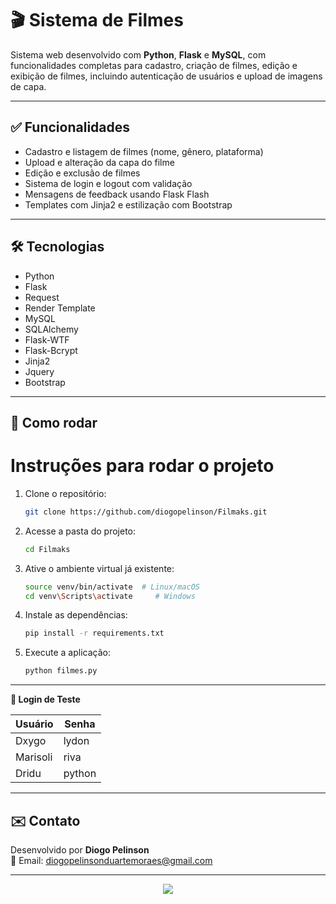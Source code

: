 # 🎬 Sistema de Filmes

Sistema web desenvolvido com **Python**, **Flask** e **MySQL**, com funcionalidades completas para cadastro, criação de filmes, edição e exibição de filmes, incluindo autenticação de usuários e upload de imagens de capa.

---

## ✅ Funcionalidades

- Cadastro e listagem de filmes (nome, gênero, plataforma)
- Upload e alteração da capa do filme
- Edição e exclusão de filmes
- Sistema de login e logout com validação
- Mensagens de feedback usando Flask Flash
- Templates com Jinja2 e estilização com Bootstrap

---

## 🛠️ Tecnologias

- Python
- Flask
- Request
- Render Template
- MySQL
- SQLAlchemy
- Flask-WTF
- Flask-Bcrypt
- Jinja2
- Jquery
- Bootstrap


---

## 🚀 Como rodar

# Instruções para rodar o projeto

1. Clone o repositório:
    ```bash
    git clone https://github.com/diogopelinson/Filmaks.git
    ```

2. Acesse a pasta do projeto:
    ```bash
    cd Filmaks
    ```

3. Ative o ambiente virtual já existente:
    ```bash
    source venv/bin/activate  # Linux/macOS
    cd venv\Scripts\activate     # Windows
    ```

4. Instale as dependências:
    ```bash
    pip install -r requirements.txt
    ```

5. Execute a aplicação:
    ```bash
    python filmes.py
    ```

---

**👤 Login de Teste**

| Usuário  | Senha   |
|----------|---------|
| Dxygo    | lydon   |
| Marisoli | riva    |
| Dridu    | python  |

---

## ✉️ Contato

Desenvolvido por **Diogo Pelinson**  
📧 Email: [diogopelinsonduartemoraes@gmail.com](mailto:diogopelinsonduartemoraes@gmail.com)


---

<p align="center">
  <a href="https://skillicons.dev">
    <img src="https://skillicons.dev/icons?i=python,flask,mysql,bootstrap,html,js,jquery" />
  </a>
</p>
